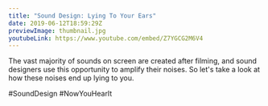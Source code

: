 ```yaml
---
title: "Sound Design: Lying To Your Ears"
date: 2019-06-12T18:59:29Z
previewImage: thumbnail.jpg
youtubeLink: https://www.youtube.com/embed/Z7YGCG2M6V4
---
```


The vast majority of sounds on screen are created after filming, and sound designers use this opportunity to amplify their noises. So let's take a look at how these noises end up lying to you.

\#SoundDesign #NowYouHearIt